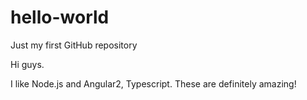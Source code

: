 # hello-world
Just my first GitHub repository



Hi guys.

I like Node.js and Angular2, Typescript.
These are definitely amazing!
